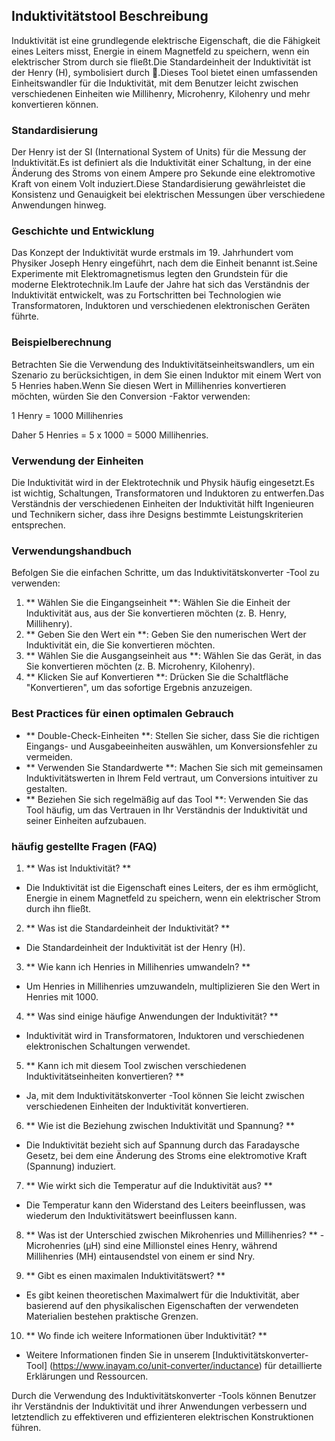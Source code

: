 ## Induktivitätstool Beschreibung

Induktivität ist eine grundlegende elektrische Eigenschaft, die die Fähigkeit eines Leiters misst, Energie in einem Magnetfeld zu speichern, wenn ein elektrischer Strom durch sie fließt.Die Standardeinheit der Induktivität ist der Henry (H), symbolisiert durch 🔌.Dieses Tool bietet einen umfassenden Einheitswandler für die Induktivität, mit dem Benutzer leicht zwischen verschiedenen Einheiten wie Millihenry, Microhenry, Kilohenry und mehr konvertieren können.

### Standardisierung

Der Henry ist der SI (International System of Units) für die Messung der Induktivität.Es ist definiert als die Induktivität einer Schaltung, in der eine Änderung des Stroms von einem Ampere pro Sekunde eine elektromotive Kraft von einem Volt induziert.Diese Standardisierung gewährleistet die Konsistenz und Genauigkeit bei elektrischen Messungen über verschiedene Anwendungen hinweg.

### Geschichte und Entwicklung

Das Konzept der Induktivität wurde erstmals im 19. Jahrhundert vom Physiker Joseph Henry eingeführt, nach dem die Einheit benannt ist.Seine Experimente mit Elektromagnetismus legten den Grundstein für die moderne Elektrotechnik.Im Laufe der Jahre hat sich das Verständnis der Induktivität entwickelt, was zu Fortschritten bei Technologien wie Transformatoren, Induktoren und verschiedenen elektronischen Geräten führte.

### Beispielberechnung

Betrachten Sie die Verwendung des Induktivitätseinheitswandlers, um ein Szenario zu berücksichtigen, in dem Sie einen Induktor mit einem Wert von 5 Henries haben.Wenn Sie diesen Wert in Millihenries konvertieren möchten, würden Sie den Conversion -Faktor verwenden:

1 Henry = 1000 Millihenries

Daher 5 Henries = 5 x 1000 = 5000 Millihenries.

### Verwendung der Einheiten

Die Induktivität wird in der Elektrotechnik und Physik häufig eingesetzt.Es ist wichtig, Schaltungen, Transformatoren und Induktoren zu entwerfen.Das Verständnis der verschiedenen Einheiten der Induktivität hilft Ingenieuren und Technikern sicher, dass ihre Designs bestimmte Leistungskriterien entsprechen.

### Verwendungshandbuch

Befolgen Sie die einfachen Schritte, um das Induktivitätskonverter -Tool zu verwenden:

1. ** Wählen Sie die Eingangseinheit **: Wählen Sie die Einheit der Induktivität aus, aus der Sie konvertieren möchten (z. B. Henry, Millihenry).
2. ** Geben Sie den Wert ein **: Geben Sie den numerischen Wert der Induktivität ein, die Sie konvertieren möchten.
3. ** Wählen Sie die Ausgangseinheit aus **: Wählen Sie das Gerät, in das Sie konvertieren möchten (z. B. Microhenry, Kilohenry).
4. ** Klicken Sie auf Konvertieren **: Drücken Sie die Schaltfläche "Konvertieren", um das sofortige Ergebnis anzuzeigen.

### Best Practices für einen optimalen Gebrauch

- ** Double-Check-Einheiten **: Stellen Sie sicher, dass Sie die richtigen Eingangs- und Ausgabeeinheiten auswählen, um Konversionsfehler zu vermeiden.
- ** Verwenden Sie Standardwerte **: Machen Sie sich mit gemeinsamen Induktivitätswerten in Ihrem Feld vertraut, um Conversions intuitiver zu gestalten.
- ** Beziehen Sie sich regelmäßig auf das Tool **: Verwenden Sie das Tool häufig, um das Vertrauen in Ihr Verständnis der Induktivität und seiner Einheiten aufzubauen.

### häufig gestellte Fragen (FAQ)

1. ** Was ist Induktivität? **
- Die Induktivität ist die Eigenschaft eines Leiters, der es ihm ermöglicht, Energie in einem Magnetfeld zu speichern, wenn ein elektrischer Strom durch ihn fließt.

2. ** Was ist die Standardeinheit der Induktivität? **
- Die Standardeinheit der Induktivität ist der Henry (H).

3. ** Wie kann ich Henries in Millihenries umwandeln? **
- Um Henries in Millihenries umzuwandeln, multiplizieren Sie den Wert in Henries mit 1000.

4. ** Was sind einige häufige Anwendungen der Induktivität? **
- Induktivität wird in Transformatoren, Induktoren und verschiedenen elektronischen Schaltungen verwendet.

5. ** Kann ich mit diesem Tool zwischen verschiedenen Induktivitätseinheiten konvertieren? **
- Ja, mit dem Induktivitätskonverter -Tool können Sie leicht zwischen verschiedenen Einheiten der Induktivität konvertieren.

6. ** Wie ist die Beziehung zwischen Induktivität und Spannung? **
- Die Induktivität bezieht sich auf Spannung durch das Faradaysche Gesetz, bei dem eine Änderung des Stroms eine elektromotive Kraft (Spannung) induziert.

7. ** Wie wirkt sich die Temperatur auf die Induktivität aus? **
- Die Temperatur kann den Widerstand des Leiters beeinflussen, was wiederum den Induktivitätswert beeinflussen kann.

8. ** Was ist der Unterschied zwischen Mikrohenries und Millihenries? **
-Microhenries (µH) sind eine Millionstel eines Henry, während Millihenries (MH) eintausendstel von einem er sind Nry.

9. ** Gibt es einen maximalen Induktivitätswert? **
- Es gibt keinen theoretischen Maximalwert für die Induktivität, aber basierend auf den physikalischen Eigenschaften der verwendeten Materialien bestehen praktische Grenzen.

10. ** Wo finde ich weitere Informationen über Induktivität? **
- Weitere Informationen finden Sie in unserem [Induktivitätskonverter-Tool] (https://www.inayam.co/unit-converter/inductance) für detaillierte Erklärungen und Ressourcen.

Durch die Verwendung des Induktivitätskonverter -Tools können Benutzer ihr Verständnis der Induktivität und ihrer Anwendungen verbessern und letztendlich zu effektiveren und effizienteren elektrischen Konstruktionen führen.